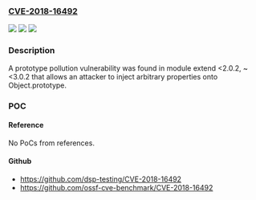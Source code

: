 ### [CVE-2018-16492](https://cve.mitre.org/cgi-bin/cvename.cgi?name=CVE-2018-16492)
![](https://img.shields.io/static/v1?label=Product&message=extend&color=blue)
![](https://img.shields.io/static/v1?label=Version&message=n%2Fa&color=blue)
![](https://img.shields.io/static/v1?label=Vulnerability&message=Denial%20of%20Service%20(CWE-400)&color=brighgreen)

### Description

A prototype pollution vulnerability was found in module extend <2.0.2, ~<3.0.2 that allows an attacker to inject arbitrary properties onto Object.prototype.

### POC

#### Reference
No PoCs from references.

#### Github
- https://github.com/dsp-testing/CVE-2018-16492
- https://github.com/ossf-cve-benchmark/CVE-2018-16492

